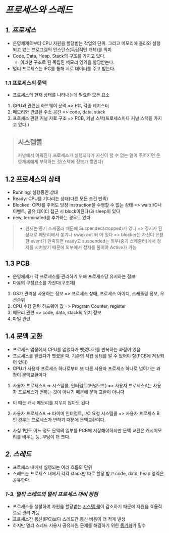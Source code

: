 # ***프로세스와 스레드***
## ***1. 프로세스***
  - 운영체제로부터 CPU 자원을 할당받는 작업의 단위. 그리고 메모리에 올라와 실행되고 있는 프로그램의 인스턴스(독립적인 개체)를 의미
  - Code, Data, Heap, Stack의 구조를 가지고 있다.
    - 이러한 구조로 된 독립된 메모리 영역을 할당받는다.
  - 멀티 프로세스는 IPC를 통해 서로 데이터를 주고 받는다.
### 1.1 프로세스의 문맥
- 프로세스의 현재 상태를 나타내는데 필요한 모든 요소
1. CPU와 관련된 하드웨어 문맥
  => PC, 각종 레지스터
2. 메모리와 관련된 주소 공간
  => code, data, stack
3. 프로세스 관련 커널 자료 구조
  => PCB, 커널 스택(프로세스마다 커널 스택을 가지고 있다.)

> ## 시스템콜
> 커널에서 이뤄진다
> 프로세스가 실행되다가 자신이 할 수 없는 일이 주어지면 운영체제에게 부탁하는 것(스택에 정보가 쌓인다)

## 1.2 프로세스의 상태
- Running: 실행중인 상태
- Ready: CPU를 기다리는 상태(다른 모든 조건 만족)
- Blocked: CPU를 주어도 당장 instruction을 수행할 수 없는 상태 => wait(I/O나 이벤트, 공유 데이터 접근 시 block이된다)과 sleep이 있다
- new, terminated를 추가하는 경우도 있다
> - 현재는 중기 스케줄러 때문에 Suspended(stopped)가 있다
>   => 정지가 된 상태로 메모리에서 쫒겨나 swap out 되 어 있다
>   => blocker는 자신이 요청한 event가 만족되면 ready고 suspended는 외부(중기 스케줄러)에서 정지를 시켜놨기 때문에 외부에서 정지를 풀어야 Active가 가능

## 1.3 PCB
- 운영체제가 각 프로세스를 관리하기 위해 프로세스당 유지하는 정보
- 다음의 구성요소를 가진다(구조체)
1. OS가 관리상 사용하는 정보
  => 프로세스 상태, 프로세스 아이디, 스케줄링 정보, 우선순위
2. CPU 수행 관련 하드웨어 값
  => Program Counter, register
3. 메모리 관련
  => code, data, stack의 위치 정보
4. 파일 관련

## 1.4 문맥 교환
- 프로세스 입장에서 CPU를 얻었다가 뺏겼다가를 반복하는 과정이 있음
- 프로세스를 얻었다가 뺏겼을 때, 기존의 작업 상태를 알 수 있어야 함(PCB에 저장되어 있다)
- CPU가 사용자 프로세스 하나로부터 또 다른 사용자 프로세스 하나로 넘어가는 과정이 문맥교환이다
1. 사용자 프로세스A => 시스템콜, 인터럽트(커널모드) => 사용자 프로세스A는 사용자 프로세스가 변하는 것이 아니기 때문에 문맥 교환이 아니다
  - 이 때는 캐시 메모리를 지우지 않아도 된다
2. 사용자 프로세스A => 타이머 인터럽트, I/O 요청 시스템콜 => 사용자 프로세스 B 인 경우는 프로세스가 변하기 때문에 문맥교환이다.
- 사실 1번도 어느 정도 문맥의 일부를 PCB에 저장해야하지만 문맥 교환은 캐시메모리를 비우는 등, 부담이 더 크다.

## ***2. 스레드***
  - 프로세스 내에서 실행되는 여러 흐름의 단위
  - 스레드는 프로세스 내에서 각각 stack만 따로 할당 받고 code, datd, heap 영역은 공유한다.
  ### ***1-3. 멀티 스레드의 멀티 프로세스 대비 장점***
  - 프로세스를 생성하여 자원을 할당받는 [시스템 콜](./시스템콜.md)이 감소하기 때문에 자원을 효율적으로 관리 가능
  - 프로세스간 통신(IPC)보다 스레드간 통신 비용이 더 적게 발생
  - 하지만 멀티 스레드 사용시 공유자원 문제를 해결하기 위한 [동기화](./동기화.md)가 필수
